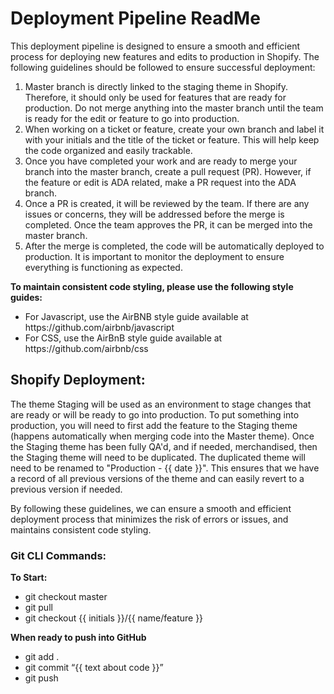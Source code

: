 <h1>Deployment Pipeline ReadMe</h1>

This deployment pipeline is designed to ensure a smooth and efficient process for deploying new features and edits to production in Shopify. The following guidelines should be followed to ensure successful deployment:

<ol>
<li>Master branch is directly linked to the staging theme in Shopify. Therefore, it should only be used for features that are ready for production. Do not merge anything into the master branch until the team is ready for the edit or feature to go into production.</li>
<li>When working on a ticket or feature, create your own branch and label it with your initials and the title of the ticket or feature. This will help keep the code organized and easily trackable.</li>
<li>Once you have completed your work and are ready to merge your branch into the master branch, create a pull request (PR). However, if the feature or edit is ADA related, make a PR request into the ADA branch.</li>
<li>Once a PR is created, it will be reviewed by the team. If there are any issues or concerns, they will be addressed before the merge is completed. Once the team approves the PR, it can be merged into the master branch.</li>
<li>After the merge is completed, the code will be automatically deployed to production. It is important to monitor the deployment to ensure everything is functioning as expected.</li>
</ol>
<b>To maintain consistent code styling, please use the following style guides:</b>
<ul>
<li>For Javascript, use the AirBNB style guide available at https://github.com/airbnb/javascript</li>
<li>For CSS, use the AirBnB style guide available at https://github.com/airbnb/css</li>
</ul>
<h2>Shopify Deployment:</h2>

The theme Staging will be used as an environment to stage changes that are ready or will be ready to go into production. To put something into production, you will need to first add the feature to the Staging theme (happens automatically when merging code into the Master theme).
Once the Staging theme has been fully QA'd, and if needed, merchandised, then the Staging theme will need to be duplicated. The duplicated theme will need to be renamed to "Production - {{ date }}". This ensures that we have a record of all previous versions of the theme and can easily revert to a previous version if needed.

By following these guidelines, we can ensure a smooth and efficient deployment process that minimizes the risk of errors or issues, and maintains consistent code styling.

<h3>Git CLI Commands: </h3>


<b>To Start: </b>
<ul>
<li>git checkout master</li>
<li>git pull</li>
<li>git checkout {{ initials }}/{{ name/feature }}</li>
</ul>
<b>When ready to push into GitHub</b>
<ul>
<li>git add .</li>
<li>git commit “{{ text about code  }}”</li>
<li>git push</li>
</ul>
